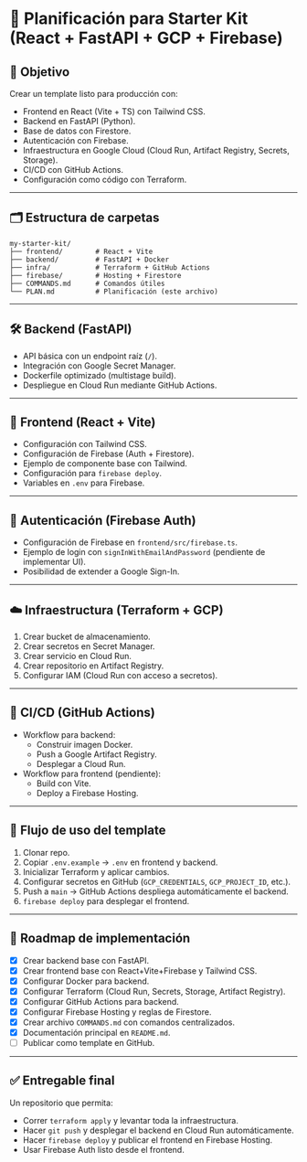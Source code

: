 # 📌 Planificación para Starter Kit (React + FastAPI + GCP + Firebase)

## 🎯 Objetivo
Crear un template listo para producción con:
- Frontend en React (Vite + TS) con Tailwind CSS.
- Backend en FastAPI (Python).
- Base de datos con Firestore.
- Autenticación con Firebase.
- Infraestructura en Google Cloud (Cloud Run, Artifact Registry, Secrets, Storage).
- CI/CD con GitHub Actions.
- Configuración como código con Terraform.

---

## 🗂 Estructura de carpetas

```
my-starter-kit/
├── frontend/        # React + Vite
├── backend/         # FastAPI + Docker
├── infra/           # Terraform + GitHub Actions
├── firebase/        # Hosting + Firestore
├── COMMANDS.md      # Comandos útiles
└── PLAN.md          # Planificación (este archivo)
```

---

## 🛠 Backend (FastAPI)
- API básica con un endpoint raíz (`/`).
- Integración con Google Secret Manager.
- Dockerfile optimizado (multistage build).
- Despliegue en Cloud Run mediante GitHub Actions.

---

## 🎨 Frontend (React + Vite)
- Configuración con Tailwind CSS.
- Configuración de Firebase (Auth + Firestore).
- Ejemplo de componente base con Tailwind.
- Configuración para `firebase deploy`.
- Variables en `.env` para Firebase.

---

## 🔑 Autenticación (Firebase Auth)
- Configuración de Firebase en `frontend/src/firebase.ts`.
- Ejemplo de login con `signInWithEmailAndPassword` (pendiente de implementar UI).
- Posibilidad de extender a Google Sign-In.

---

## ☁️ Infraestructura (Terraform + GCP)
1. Crear bucket de almacenamiento.
2. Crear secretos en Secret Manager.
3. Crear servicio en Cloud Run.
4. Crear repositorio en Artifact Registry.
5. Configurar IAM (Cloud Run con acceso a secretos).

---

## 🤖 CI/CD (GitHub Actions)
- Workflow para backend:
  - Construir imagen Docker.
  - Push a Google Artifact Registry.
  - Desplegar a Cloud Run.
- Workflow para frontend (pendiente):
  - Build con Vite.
  - Deploy a Firebase Hosting.

---

## 🚀 Flujo de uso del template
1. Clonar repo.
2. Copiar `.env.example` → `.env` en frontend y backend.
3. Inicializar Terraform y aplicar cambios.
4. Configurar secretos en GitHub (`GCP_CREDENTIALS`, `GCP_PROJECT_ID`, etc.).
5. Push a `main` → GitHub Actions despliega automáticamente el backend.
6. `firebase deploy` para desplegar el frontend.

---

## 📅 Roadmap de implementación
- [x] Crear backend base con FastAPI.
- [x] Crear frontend base con React+Vite+Firebase y Tailwind CSS.
- [x] Configurar Docker para backend.
- [x] Configurar Terraform (Cloud Run, Secrets, Storage, Artifact Registry).
- [x] Configurar GitHub Actions para backend.
- [x] Configurar Firebase Hosting y reglas de Firestore.
- [x] Crear archivo `COMMANDS.md` con comandos centralizados.
- [x] Documentación principal en `README.md`.
- [ ] Publicar como template en GitHub.

---

## ✅ Entregable final
Un repositorio que permita:
- Correr `terraform apply` y levantar toda la infraestructura.
- Hacer `git push` y desplegar el backend en Cloud Run automáticamente.
- Hacer `firebase deploy` y publicar el frontend en Firebase Hosting.
- Usar Firebase Auth listo desde el frontend.
